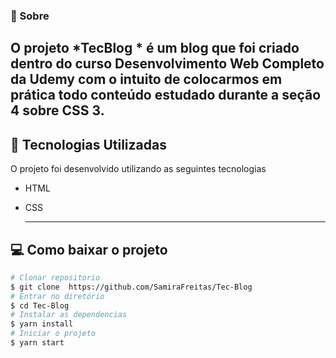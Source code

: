 
### 📝 Sobre 
O projeto ***TecBlog** * é um blog que foi criado dentro do curso Desenvolvimento Web Completo da Udemy com o intuito de colocarmos em prática todo conteúdo estudado durante a seção 4 sobre CSS 3. 
---
## 👾 Tecnologias Utilizadas 
O projeto foi desenvolvido utilizando as seguintes tecnologias 
- HTML 
- CSS
  
  ---
## 💻 Como baixar o projeto 

```bash
# Clonar repositorio 
$ git clone  https://github.com/SamiraFreitas/Tec-Blog
# Entrar no diretório 
$ cd Tec-Blog
# Instalar as dependencias 
$ yarn install
# Iniciar o projeto
$ yarn start

```

